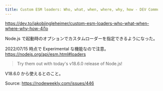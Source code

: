 ```yaml
---
title: Custom ESM loaders: Who, what, when, where, why, how - DEV Community
---
```


https://dev.to/jakobjingleheimer/custom-esm-loaders-who-what-when-where-why-how-4i1o

Node.js で起動時のオプションでカスタムローダーを指定できるようになった。

2022/07/15 時点で Experimental な機能なので注意。
https://nodejs.org/api/esm.html#loaders

> Try them out with today's v18.6.0 release of Node.js!

V18.6.0 から使えるとのこと。

Source: https://nodeweekly.com/issues/446

